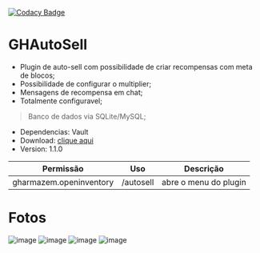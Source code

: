 [![Codacy Badge](https://app.codacy.com/project/badge/Grade/feb4f2ef8b0248acb643b3fb88695ae6)](https://app.codacy.com/gh/mutamex-gh/GHAutoSell/dashboard?utm_source=gh&utm_medium=referral&utm_content=&utm_campaign=Badge_grade)
# GHAutoSell

- Plugin de auto-sell com possibilidade de criar recompensas com meta de blocos;
- Possibilidade de configurar o multiplier;
- Mensagens de recompensa em chat;
- Totalmente configuravel;
> Banco de dados via SQLite/MySQL;

- Dependencias: Vault
- Download: [clique aqui](https://github.com/mutamex-gh/GHAutoSell/releases/download/GHAutosell/GHAutoSell-1.1.0.jar)
- Version: 1.1.0

| Permissão               | Uso       | Descrição             |
|-------------------------|-----------|-----------------------|
| gharmazem.openinventory | /autosell | abre o menu do plugin | 

# Fotos

![image](https://github.com/user-attachments/assets/ee3132f6-dedc-4191-9972-d216f8016647)
![image](https://github.com/user-attachments/assets/d6f85359-7366-496d-8cb0-94020e322d57)
![image](https://github.com/user-attachments/assets/c7c9b423-524f-4106-aed6-c4c2bfca1b41)
![image](https://github.com/user-attachments/assets/7386d7bd-660a-4fef-a810-10c029a084c8)
